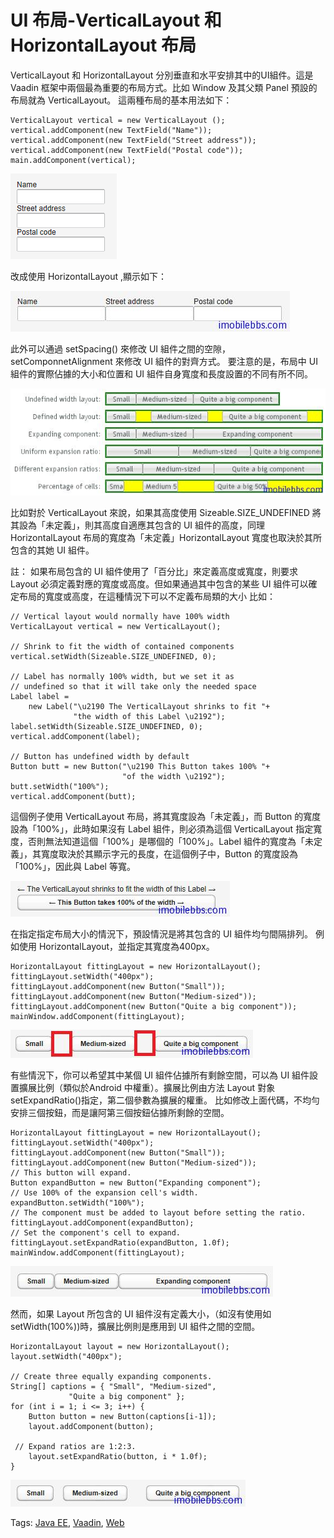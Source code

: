 # UI 布局-VerticalLayout 和 HorizontalLayout 布局

VerticalLayout 和 HorizontalLayout 分別垂直和水平安排其中的UI組件。這是 Vaadin 框架中兩個最為重要的布局方式。比如 Window 及其父類 Panel 預設的布局就為 VerticalLayout。
這兩種布局的基本用法如下：

```
VerticalLayout vertical = new VerticalLayout ();
vertical.addComponent(new TextField("Name"));
vertical.addComponent(new TextField("Street address"));
vertical.addComponent(new TextField("Postal code"));
main.addComponent(vertical);
```

![](images/72.png)

改成使用 HorizontalLayout ,顯示如下：

![](images/73.png)

此外可以通過 setSpacing() 來修改 UI 組件之間的空隙，setComponnetAlignment 來修改 UI 組件的對齊方式。
要注意的是，布局中 UI 組件的實際佔據的大小和位置和 UI 組件自身寬度和長度設置的不同有所不同。

![](images/74.png)

比如對於 VerticalLayout 來說，如果其高度使用 Sizeable.SIZE_UNDEFINED 將其設為「未定義」，則其高度自適應其包含的 UI 組件的高度，同理 HorizontalLayout 布局的寬度為「未定義」HorizontalLayout 寬度也取決於其所包含的其她 UI 組件。

註： 如果布局包含的 UI 組件使用了「百分比」來定義高度或寬度，則要求 Layout 必須定義對應的寬度或高度。但如果通過其中包含的某些 UI 組件可以確定布局的寬度或高度，在這種情況下可以不定義布局類的大小
比如：

```
// Vertical layout would normally have 100% width
VerticalLayout vertical = new VerticalLayout();

// Shrink to fit the width of contained components
vertical.setWidth(Sizeable.SIZE_UNDEFINED, 0);

// Label has normally 100% width, but we set it as
// undefined so that it will take only the needed space
Label label =
    new Label("\u2190 The VerticalLayout shrinks to fit "+
              "the width of this Label \u2192");
label.setWidth(Sizeable.SIZE_UNDEFINED, 0);
vertical.addComponent(label);

// Button has undefined width by default
Button butt = new Button("\u2190 This Button takes 100% "+
                         "of the width \u2192");
butt.setWidth("100%");
vertical.addComponent(butt);
```

這個例子使用 VerticalLayout 布局，將其寬度設為「未定義」，而 Button 的寬度設為「100%」，此時如果沒有 Label 組件，則必須為這個 VerticalLayout 指定寬度，否則無法知道這個「100%」是哪個的「100%」。Label 組件的寬度為「未定義」，其寬度取決於其顯示字元的長度，在這個例子中，Button 的寬度設為「100%」，因此與 Label 等寬。

![](images/75.png)

在指定指定布局大小的情況下，預設情況是將其包含的 UI 組件均勻間隔排列。
例如使用 HorizontalLayout，並指定其寬度為400px。

```
HorizontalLayout fittingLayout = new HorizontalLayout();
fittingLayout.setWidth("400px");
fittingLayout.addComponent(new Button("Small"));
fittingLayout.addComponent(new Button("Medium-sized"));
fittingLayout.addComponent(new Button("Quite a big component"));
mainWindow.addComponent(fittingLayout);
```

![](images/76.png)

有些情況下，你可以希望其中某個 UI 組件佔據所有剩餘空間，可以為 UI 組件設置擴展比例（類似於Android 中權重）。擴展比例由方法 Layout 對象 setExpandRatio()指定，第二個參數為擴展的權重。
比如修改上面代碼，不均勻安排三個按鈕，而是讓阿第三個按鈕佔據所剩餘的空間。

```
HorizontalLayout fittingLayout = new HorizontalLayout();
fittingLayout.setWidth("400px");
fittingLayout.addComponent(new Button("Small"));
fittingLayout.addComponent(new Button("Medium-sized"));
// This button will expand.
Button expandButton = new Button("Expanding component");
// Use 100% of the expansion cell's width.
expandButton.setWidth("100%");
// The component must be added to layout before setting the ratio.
fittingLayout.addComponent(expandButton);
// Set the component's cell to expand.
fittingLayout.setExpandRatio(expandButton, 1.0f);
mainWindow.addComponent(fittingLayout);
```

![](images/77.png)

然而，如果 Layout 所包含的 UI 組件沒有定義大小，（如沒有使用如 setWidth(100%))時，擴展比例則是應用到 UI 組件之間的空間。

```
HorizontalLayout layout = new HorizontalLayout();
layout.setWidth("400px");

// Create three equally expanding components.
String[] captions = { "Small", "Medium-sized",
			 "Quite a big component" };
for (int i = 1; i <= 3; i++) {
	Button button = new Button(captions[i-1]);
	layout.addComponent(button);

 // Expand ratios are 1:2:3.
	layout.setExpandRatio(button, i * 1.0f);
}
```

![](images/78.png)

Tags: [Java EE](http://www.imobilebbs.com/wordpress/archives/tag/java-ee), [Vaadin](http://www.imobilebbs.com/wordpress/archives/tag/vaadin), [Web](http://www.imobilebbs.com/wordpress/archives/tag/web)
